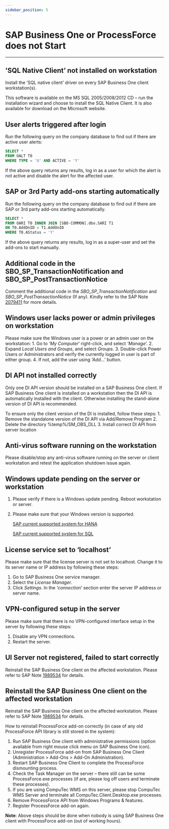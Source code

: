```yaml
---
sidebar_position: 5
---
```


# SAP Business One or ProcessForce does not Start

---

## 'SQL Native Client’ not installed on workstation

Install the ‘SQL native client’ driver on every SAP Business One client workstation(s).

This software is available on the MS SQL 2005/2008/2012 CD – run the installation wizard and choose to install the SQL Native Client. It is also available for download on the Microsoft website.

## User alerts triggered after login

Run the following query on the company database to find out if there are active user alerts:

```sql
SELECT *
FROM OALT T0
WHERE TYPE = 'U' AND ACTIVE = 'Y'
```

If the above query returns any results, log in as a user for which the alert is not active and disable the alert for the affected user.

## SAP or 3rd Party add-ons starting automatically

Run the following query on the company database to find out if there are SAP or 3rd party add-ons starting automatically.

```sql
SELECT *
FROM OARI T0 INNER JOIN [SBO-COMMON].dbo.SARI T1
ON T0.AddOnID = T1.AddOnID
WHERE T0.AStatus = 'Y'
```

If the above query returns any results, log in as a super-user and set the add-ons to start manually.

## Additional code in the SBO_SP_TransactionNotification and SBO_SP_PostTransactionNotice

Comment the additional code in the *SBO_SP_TransactionNotification*  and *SBO_SP_PostTransactionNotice* (If any). Kindly refer to the SAP Note [2079411](https://me.sap.com/notes/2079411) for more details.

## Windows user lacks power or admin privileges on workstation

Please make sure the Windows user is a power or an admin user on the workstation:
    1. Go to *‘My Computer*’ right-click, and select *‘Manage*’.
    2. Expand *Local Users and Groups*, and select *Groups*.
    3. Double-click Power Users or Administrators and verify the currently logged in user is part of either group.
    4. If not, add the user using *‘Add*…’ button.

## DI API not installed correctly

Only one DI API version should be installed on a SAP Business One client. If SAP Business One client is installed on a workstation then the DI API is automatically installed with the client. Otherwise installing the stand-alone version of DI API is recommended.

To ensure only the client version of the DI is installed, follow these steps:
    1. Remove the standalone version of the DI API via Add/Remove Program
    2. Delete the directory %temp%/SM_OBS_DLL
    3. Install correct DI API from server location

## Anti-virus software running on the workstation

Please disable/stop any anti-virus software running on the server or client workstation and retest the application shutdown issue again.

## Windows update pending on the server or workstation

1. Please verify if there is a Windows update pending. Reboot workstation or server.
2. Please make sure that your Windows version is supported.

    [SAP current supported system for HANA](https://download.computec.one/media/sap/SAP_Business_One_Platform_Support_Matrix_HANA.pdf)

    [SAP current supported system for SQL](https://download.computec.one/media/sap/SAP_Business_One_Platform_Support_Matrix_SQL.pdf)

## License service set to ‘localhost’

Please make sure that the license server is not set to localhost. Change it to its server name or IP address by following these steps:

1. Go to SAP Business One service manager.
2. Select the *License Manager*.
3. Click *Settings*. In the *‘connection*’ section enter the server IP address or server name.

## VPN-configured setup in the server

Please make sure that there is no VPN-configured interface setup in the server by following these steps:

1. Disable any VPN connections.
2. Restart the server.

## UI Server not registered, failed to start correctly

Reinstall the SAP Business One client on the affected workstation. Please refer to SAP Note [1989534](https://me.sap.com/notes/1989534) for details.

## Reinstall the SAP Business One client on the affected workstation

Reinstall the SAP Business One client on the affected workstation. Please refer to SAP Note [1989534](https://me.sap.com/notes/1989534) for details.

How to reinstall ProcessForce add-on correctly (in case of any old ProcessForce API library is still stored in the system):

1. Run SAP Business One client with administrative permissions (option available from right mouse click menu on SAP Business One icon).
2. Unregister ProcessForce add-on from SAP Business One Client (Administration > Add-Ons > Add-On Administration).
3. Restart SAP Business One Client to complete the ProcessForce dismounting process.
4. Check the Task Manager on the server – there still can be some ProcessForce.exe processes (if are, please log off users and terminate these processes).
5. If you are using CompuTec WMS on this server, please stop CompuTec WMS Server and terminate all CompuTec.Client.Desktop.exe processes.
6. Remove ProcessForce API from Windows Programs & features.
7. Register ProcessForce add-on again.

**Note**: Above steps should be done when nobody is using SAP Business One client with ProcessForce add-on (out of working hours).
